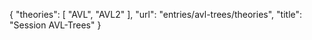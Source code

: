 {
    "theories": [
        "AVL",
        "AVL2"
    ],
    "url": "entries/avl-trees/theories",
    "title": "Session AVL-Trees"
}